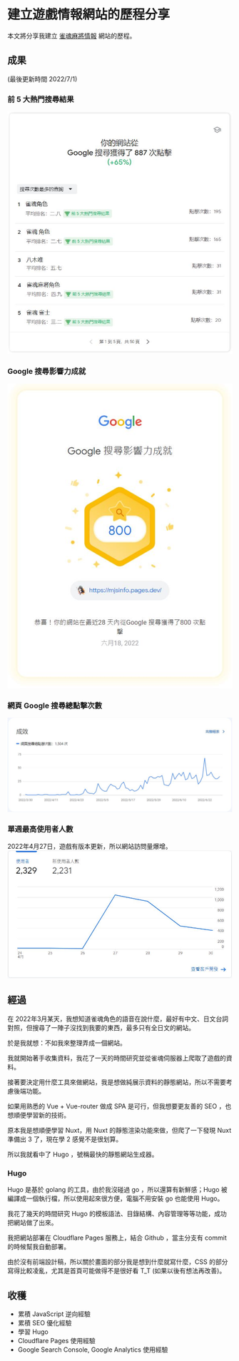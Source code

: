 # 建立遊戲情報網站的歷程分享
本文將分享我建立 [雀魂麻將情報](https://mjsinfo.pages.dev/) 網站的歷程。

## 成果
(最後更新時間 2022/7/1)

### 前 5 大熱門搜尋結果
![前 5 大熱門搜尋結果](images/seo-popular-keyword.JPG)

### Google 搜尋影響力成就
![Google 搜尋影響力成就](images/seo-800.JPG)

### 網頁 Google 搜尋總點擊次數
![網頁 Google 搜尋總點擊次數](images/seo-total-click.JPG)

### 單週最高使用者人數
2022年4月27日，遊戲有版本更新，所以網站訪問量爆增。
![單週最高使用者人數](images/most-visited.JPG)

## 經過
在 2022年3月某天，我想知道雀魂角色的語音在說什麼，最好有中文、日文台詞對照，但搜尋了一陣子沒找到我要的東西，最多只有全日文的網站。

於是我就想：不如我來整理弄成一個網站。

我就開始著手收集資料，我花了一天的時間研究並從雀魂伺服器上爬取了遊戲的資料。

接著要決定用什麼工具來做網站，我是想做純展示資料的靜態網站，所以不需要考慮後端功能。

如果用熟悉的 Vue + Vue-router 做成 SPA 是可行，但我想要更友善的 SEO ，也想順便學習新的技術。

原本我是想順便學習 Nuxt，用 Nuxt 的靜態渲染功能來做，但爬了一下發現 Nuxt 準備出 3 了，現在學 2 感覺不是很划算。

所以我就看中了 Hugo ，號稱最快的靜態網站生成器。

### Hugo
Hugo 是基於 golang 的工具，由於我沒碰過 go ，所以還算有新鮮感；Hugo 被編譯成一個執行檔，所以使用起來很方便，電腦不用安裝 go 也能使用 Hugo。

我花了幾天的時間研究 Hugo 的模板語法、目錄結構、內容管理等等功能，成功把網站做了出來。

我把網站部署在 Cloudflare Pages 服務上，結合 Github ，當主分支有 commit 的時候幫我自動部署。

由於沒有前端設計稿，所以關於畫面的部分我是想到什麼就寫什麼，CSS 的部分寫得比較凌亂，尤其是首頁可能做得不是很好看 T_T (如果以後有想法再改善)。

## 收穫
- 累積 JavaScript 逆向經驗
- 累積 SEO 優化經驗
- 學習 Hugo
- Cloudflare Pages 使用經驗
- Google Search Console, Google Analytics 使用經驗